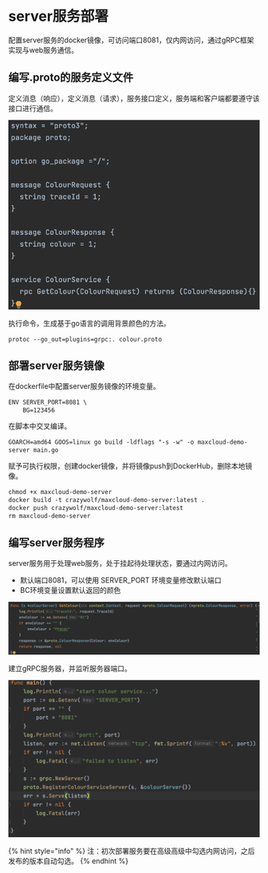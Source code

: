 # server服务部署

配置server服务的docker镜像，可访问端口8081，仅内网访问，通过gRPC框架实现与web服务通信。

## 编写.proto的服务定义文件

定义消息（响应），定义消息（请求），服务接口定义，服务端和客户端都要遵守该接口进行通信。

![](../.gitbook/assets/jie-ping-20210708-xia-wu-3.34.34.png)

执行命令，生成基于go语言的调用背景颜色的方法。

```text
protoc --go_out=plugins=grpc:. colour.proto
```

##  部署server服务镜像

在dockerfile中配置server服务镜像的环境变量。

```text
ENV SERVER_PORT=8081 \
    BG=123456
```

 在脚本中交叉编译。

```text
GOARCH=amd64 GOOS=linux go build -ldflags "-s -w" -o maxcloud-demo-server main.go
```

 赋予可执行权限，创建docker镜像，并将镜像push到DockerHub，删除本地镜像。

```text
chmod +x maxcloud-demo-server
docker build -t crazywolf/maxcloud-demo-server:latest .
docker push crazywolf/maxcloud-demo-server:latest
rm maxcloud-demo-server
```

##  编写server服务程序

server服务用于处理web服务，处于挂起待处理状态，要通过内网访问。

* 默认端口8081，可以使用 SERVER\_PORT 环境变量修改默认端口
* BC环境变量设置默认返回的颜色

![](../.gitbook/assets/jie-ping-20210708-xia-wu-6.10.43.png)

建立gRPC服务器，并监听服务器端口。

![](../.gitbook/assets/jie-ping-20210708-xia-wu-6.13.38.png)

{% hint style="info" %}
注：初次部署服务要在高级高级中勾选内网访问，之后发布的版本自动勾选。
{% endhint %}

